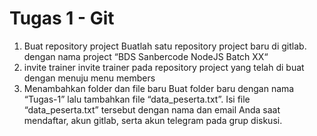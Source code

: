 # Tugas 1 - Git

1. Buat repository project
   Buatlah satu repository project baru di gitlab. dengan nama project “BDS Sanbercode NodeJS Batch XX“
2. invite trainer
   invite trainer pada repository project yang telah di buat dengan menuju menu members
3. Menambahkan folder dan file baru
   Buat folder baru dengan nama “Tugas-1” lalu tambahkan file “data_peserta.txt”. Isi file “data_peserta.txt” tersebut dengan nama dan email Anda saat mendaftar, akun gitlab, serta akun telegram pada grup diskusi.
